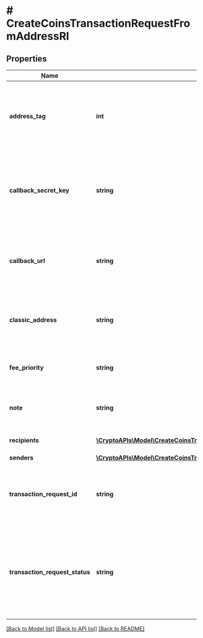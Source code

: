 # # CreateCoinsTransactionRequestFromAddressRI

## Properties

Name | Type | Description | Notes
------------ | ------------- | ------------- | -------------
**address_tag** | **int** | Defines a specific Tag that is an additional XRP address feature. It helps identify a transaction recipient beyond a wallet address. The tag that was encoded into the x-Address along with the Source Classic Address. | [optional]
**callback_secret_key** | **string** | Represents the Secret Key value provided by the customer. This field is used for security purposes during the callback notification, in order to prove the sender of the callback as Crypto APIs. For more information please see our [Documentation](https://developers.cryptoapis.io/technical-documentation/general-information/callbacks#callback-security). | [optional]
**callback_url** | **string** | Represents the URL that is set by the customer where the callback will be received at. The callback notification will be received only if and when the event occurs. &#x60;We support ONLY httpS type of protocol&#x60;. | [optional]
**classic_address** | **string** | Represents the public address, which is a compressed and shortened form of a public key. The classic address is shown when the source address is an x-Address. | [optional]
**fee_priority** | **string** | Represents the fee priority of the automation, whether it is \&quot;slow\&quot;, \&quot;standard\&quot; or \&quot;fast\&quot;. |
**note** | **string** | Represents an optional note to add a free text in, explaining or providing additional detail on the transaction request. | [optional]
**recipients** | [**\CryptoAPIs\Model\CreateCoinsTransactionRequestFromAddressRIRecipientsInner[]**](CreateCoinsTransactionRequestFromAddressRIRecipientsInner.md) | Defines the destination for the transaction, i.e. the recipient(s). |
**senders** | [**\CryptoAPIs\Model\CreateCoinsTransactionRequestFromAddressRISenders**](CreateCoinsTransactionRequestFromAddressRISenders.md) |  |
**transaction_request_id** | **string** | Represents a unique identifier of the transaction request (the request sent to make a transaction), which helps in identifying which callback and which &#x60;referenceId&#x60; concern that specific transaction request. |
**transaction_request_status** | **string** | Defines the status of the transaction request, e.g. \&quot;created, \&quot;await_approval\&quot;, \&quot;pending\&quot;, \&quot;prepared\&quot;, \&quot;signed\&quot;, \&quot;broadcasted\&quot;, \&quot;success\&quot;, \&quot;failed\&quot;, \&quot;rejected\&quot;, mined\&quot;. |

[[Back to Model list]](../../README.md#models) [[Back to API list]](../../README.md#endpoints) [[Back to README]](../../README.md)
